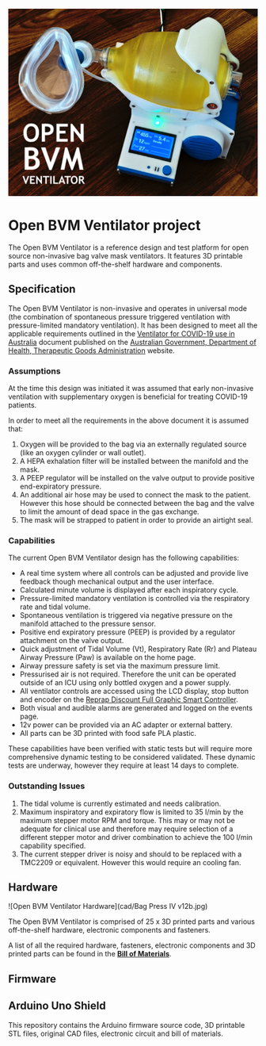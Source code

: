 ![Open BVM Ventilator](images/thumbnail.jpg)

# Open BVM Ventilator project

The Open BVM Ventilator is a reference design and test platform for open source non-invasive bag valve mask ventilators. It features 3D printable parts and uses common off-the-shelf hardware and components.

## Specification

The Open BVM Ventilator is non-invasive and operates in universal mode (the combination of spontaneous pressure triggered ventilation with pressure-limited mandatory ventilation). It has been designed to meet all the applicable requirements outlined in the [Ventilator for COVID-19 use in Australia](spec/ventilator-covid-19-use-australia.pdf) document published on the [Australian Government, Department of Health, Therapeutic Goods Administration](https://www.tga.gov.au/ventilator-covid-19-use-australia) website.

### Assumptions

At the time this design was initiated it was assumed that early non-invasive ventilation with supplementary oxygen is beneficial for treating COVID-19 patients.

In order to meet all the requirements in the above document it is assumed that:

1. Oxygen will be provided to the bag via an externally regulated source (like an oxygen cylinder or wall outlet).
2. A HEPA exhalation filter will be installed between the manifold and the mask.
3. A PEEP regulator will be installed on the valve output to provide positive end-expiratory pressure.
4. An additional air hose may be used to connect the mask to the patient. However this hose should be connected between the bag and the valve to limit the amount of dead space in the gas exchange.
5. The mask will be strapped to patient in order to provide an airtight seal.

### Capabilities

The current Open BVM Ventilator design has the following capabilities:

* A real time system where all controls can be adjusted and provide live feedback though mechanical output and the user interface.
* Calculated minute volume is displayed after each inspiratory cycle.
* Pressure-limited mandatory ventilation is controlled via the respiratory rate and tidal volume.
* Spontaneous ventilation is triggered via negative pressure on the manifold attached to the pressure sensor. 
* Positive end expiratory pressure (PEEP) is provided by a regulator attachment on the valve output.
* Quick adjustment of Tidal Volume (Vt), Respiratory Rate (Rr) and Plateau Airway Pressure (Paw) is available on the home page.
* Airway pressure safety is set via the maximum pressure limit.
* Pressurised air is not required. Therefore the unit can be operated outside of an ICU using only bottled oxygen and a power supply.
* All ventilator controls are accessed using the LCD display, stop button and encoder on the [Reprap Discount Full Graphic Smart Controller](https://reprap.org/wiki/RepRapDiscount_Full_Graphic_Smart_Controller).
* Both visual and audible alarms are generated and logged on the events page.
* 12v power can be provided via an AC adapter or external battery.
* All parts can be 3D printed with food safe PLA plastic.

These capabilities have been verified with static tests but will require more comprehensive dynamic testing to be considered validated. These dynamic tests are underway, however they require at least 14 days to complete.

### Outstanding Issues

1. The tidal volume is currently estimated and needs calibration.
2. Maximum inspiratory and expiratory flow is limited to 35 l/min by the maximum stepper motor RPM and torque. This may or may not be adequate for clinical use and therefore may require selection of a different stepper motor and driver combination to achieve the 100 l/min capability specified.
3. The current stepper driver is noisy and should to be replaced with a TMC2209 or equivalent. However this would require an cooling fan.

## Hardware

![Open BVM Ventilator Hardware](cad/Bag Press IV v12b.jpg)

The Open BVM Ventilator is comprised of 25 x 3D printed parts and various off-the-shelf hardware, electronic components and fasteners.

A list of all the required hardware, fasteners, electronic components and 3D printed parts can be found in the **[Bill of Materials](bom/BOM.md)**.

## Firmware

## Arduino Uno Shield

This repository contains the Arduino firmware source code, 3D printable STL files,  original CAD files, electronic circuit and bill of materials.
